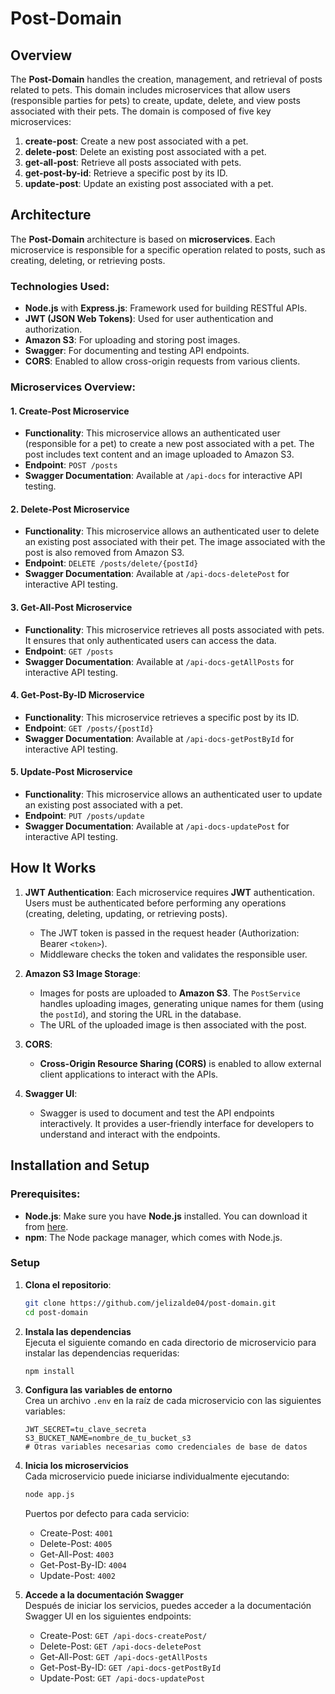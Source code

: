 # Post-Domain 

## Overview
The **Post-Domain** handles the creation, management, and retrieval of posts related to pets. This domain includes microservices that allow users (responsible parties for pets) to create, update, delete, and view posts associated with their pets. The domain is composed of five key microservices:

1. **create-post**: Create a new post associated with a pet.
2. **delete-post**: Delete an existing post associated with a pet.
3. **get-all-post**: Retrieve all posts associated with pets.
4. **get-post-by-id**: Retrieve a specific post by its ID.
5. **update-post**: Update an existing post associated with a pet.

## Architecture

The **Post-Domain** architecture is based on **microservices**. Each microservice is responsible for a specific operation related to posts, such as creating, deleting, or retrieving posts.

### Technologies Used:
- **Node.js** with **Express.js**: Framework used for building RESTful APIs.
- **JWT (JSON Web Tokens)**: Used for user authentication and authorization.
- **Amazon S3**: For uploading and storing post images.
- **Swagger**: For documenting and testing API endpoints.
- **CORS**: Enabled to allow cross-origin requests from various clients.

### Microservices Overview:

#### 1. **Create-Post Microservice**
- **Functionality**: This microservice allows an authenticated user (responsible for a pet) to create a new post associated with a pet. The post includes text content and an image uploaded to Amazon S3.
- **Endpoint**: `POST /posts`
- **Swagger Documentation**: Available at `/api-docs` for interactive API testing.
  
#### 2. **Delete-Post Microservice**
- **Functionality**: This microservice allows an authenticated user to delete an existing post associated with their pet. The image associated with the post is also removed from Amazon S3.
- **Endpoint**: `DELETE /posts/delete/{postId}`
- **Swagger Documentation**: Available at `/api-docs-deletePost` for interactive API testing.

#### 3. **Get-All-Post Microservice**
- **Functionality**: This microservice retrieves all posts associated with pets. It ensures that only authenticated users can access the data.
- **Endpoint**: `GET /posts`
- **Swagger Documentation**: Available at `/api-docs-getAllPosts` for interactive API testing.

#### 4. **Get-Post-By-ID Microservice**
- **Functionality**: This microservice retrieves a specific post by its ID.
- **Endpoint**: `GET /posts/{postId}`
- **Swagger Documentation**: Available at `/api-docs-getPostById` for interactive API testing.

#### 5. **Update-Post Microservice**
- **Functionality**: This microservice allows an authenticated user to update an existing post associated with a pet.
- **Endpoint**: `PUT /posts/update`
- **Swagger Documentation**: Available at `/api-docs-updatePost` for interactive API testing.

## How It Works

1. **JWT Authentication**:
   Each microservice requires **JWT** authentication. Users must be authenticated before performing any operations (creating, deleting, updating, or retrieving posts).
   - The JWT token is passed in the request header (Authorization: Bearer `<token>`).
   - Middleware checks the token and validates the responsible user.

2. **Amazon S3 Image Storage**:
   - Images for posts are uploaded to **Amazon S3**. The `PostService` handles uploading images, generating unique names for them (using the `postId`), and storing the URL in the database.
   - The URL of the uploaded image is then associated with the post.

3. **CORS**:
   - **Cross-Origin Resource Sharing (CORS)** is enabled to allow external client applications to interact with the APIs.

4. **Swagger UI**:
   - Swagger is used to document and test the API endpoints interactively. It provides a user-friendly interface for developers to understand and interact with the endpoints.

## Installation and Setup

### Prerequisites:
- **Node.js**: Make sure you have **Node.js** installed. You can download it from [here](https://nodejs.org/).
- **npm**: The Node package manager, which comes with Node.js.

### Setup

1. **Clona el repositorio**:
   ```bash
   git clone https://github.com/jelizalde04/post-domain.git
   cd post-domain
   ```

2. **Instala las dependencias**  
   Ejecuta el siguiente comando en cada directorio de microservicio para instalar las dependencias requeridas:
   ```bash
   npm install
   ```

3. **Configura las variables de entorno**  
   Crea un archivo `.env` en la raíz de cada microservicio con las siguientes variables:
   ```
   JWT_SECRET=tu_clave_secreta
   S3_BUCKET_NAME=nombre_de_tu_bucket_s3
   # Otras variables necesarias como credenciales de base de datos
   ```

4. **Inicia los microservicios**  
   Cada microservicio puede iniciarse individualmente ejecutando:
   ```bash
   node app.js
   ```

   Puertos por defecto para cada servicio:
   - Create-Post: `4001`
   - Delete-Post: `4005`
   - Get-All-Post: `4003`
   - Get-Post-By-ID: `4004`
   - Update-Post: `4002`

5. **Accede a la documentación Swagger**  
   Después de iniciar los servicios, puedes acceder a la documentación Swagger UI en los siguientes endpoints:
   - Create-Post: `GET /api-docs-createPost/`
   - Delete-Post: `GET /api-docs-deletePost`
   - Get-All-Post: `GET /api-docs-getAllPosts`
   - Get-Post-By-ID: `GET /api-docs-getPostById`
   - Update-Post: `GET /api-docs-updatePost`